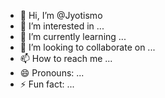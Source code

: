 - 👋 Hi, I’m @Jyotismo
- 👀 I’m interested in ...
- 🌱 I’m currently learning ...
- 💞️ I’m looking to collaborate on ...
- 📫 How to reach me ...
- 😄 Pronouns: ...
- ⚡ Fun fact: ...

<!---
Jyotismo/Jyotismo is a ✨ special ✨ repository because its `README.md` (this file) appears on your GitHub profile.
You can click the Preview link to take a look at your changes.
--->
